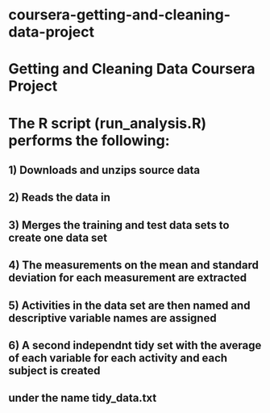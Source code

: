 # coursera-getting-and-cleaning-data-project

# Getting and Cleaning Data Coursera Project

# The R script (run_analysis.R) performs the following:

## 1) Downloads and unzips source data
## 2) Reads the data in
## 3) Merges the training and test data sets to create one data set
## 4) The measurements on the mean and standard deviation for each measurement are extracted
## 5) Activities in the data set are then named and descriptive variable names are assigned
## 6) A second independnt tidy set with the average of each variable for each activity and each subject is created
##    under the name tidy_data.txt
